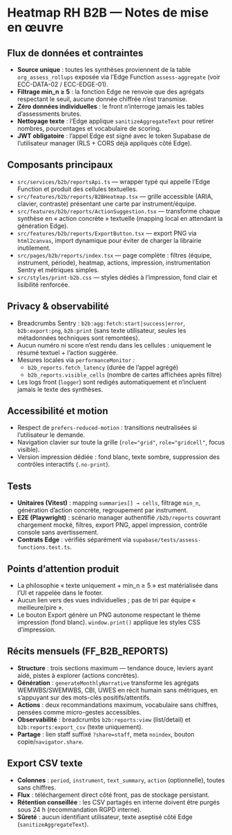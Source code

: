 # Heatmap RH B2B — Notes de mise en œuvre

## Flux de données et contraintes

- **Source unique** : toutes les synthèses proviennent de la table `org_assess_rollups` exposée via l’Edge Function `assess-aggregate` (voir ECC-DATA-02 / ECC-EDGE-01).
- **Filtrage min_n ≥ 5** : la fonction Edge ne renvoie que des agrégats respectant le seuil, aucune donnée chiffrée n’est transmise.
- **Zéro données individuelles** : le front n’interroge jamais les tables d’assessments brutes.
- **Nettoyage texte** : l’Edge applique `sanitizeAggregateText` pour retirer nombres, pourcentages et vocabulaire de scoring.
- **JWT obligatoire** : l’appel Edge est signé avec le token Supabase de l’utilisateur manager (RLS + CORS déjà appliqués côté Edge).

## Composants principaux

- `src/services/b2b/reportsApi.ts` — wrapper typé qui appelle l’Edge Function et produit des cellules textuelles.
- `src/features/b2b/reports/B2BHeatmap.tsx` — grille accessible (ARIA, clavier, contraste) présentant une carte par instrument/équipe.
- `src/features/b2b/reports/ActionSuggestion.tsx` — transforme chaque synthèse en « action concrète » textuelle (mapping local en attendant la génération Edge).
- `src/features/b2b/reports/ExportButton.tsx` — export PNG via `html2canvas`, import dynamique pour éviter de charger la librairie inutilement.
- `src/pages/b2b/reports/index.tsx` — page complète : filtres (équipe, instrument, période), heatmap, actions, impression, instrumentation Sentry et métriques simples.
- `src/styles/print-b2b.css` — styles dédiés à l’impression, fond clair et lisibilité renforcée.

## Privacy & observabilité

- Breadcrumbs Sentry : `b2b:agg:fetch:start|success|error`, `b2b:export:png`, `b2b:print` (sans texte utilisateur, seules les métadonnées techniques sont remontées).
- Aucun numéro ni score n’est rendu dans les cellules : uniquement le résumé textuel + l’action suggérée.
- Mesures locales via `performanceMonitor` :
  - `b2b_reports.fetch_latency` (durée de l’appel agrégé)
  - `b2b_reports.visible_cells` (nombre de cartes affichées après filtre)
- Les logs front (`logger`) sont redigés automatiquement et n’incluent jamais le texte des synthèses.

## Accessibilité et motion

- Respect de `prefers-reduced-motion` : transitions neutralisées si l’utilisateur le demande.
- Navigation clavier sur toute la grille (`role="grid"`, `role="gridcell"`, focus visible).
- Version impression dédiée : fond blanc, texte sombre, suppression des contrôles interactifs (`.no-print`).

## Tests

- **Unitaires (Vitest)** : mapping `summaries[] → cells`, filtrage `min_n`, génération d’action concrète, regroupement par instrument.
- **E2E (Playwright)** : scénario manager authentifié `/b2b/reports` couvrant chargement mocké, filtres, export PNG, appel impression, contrôle console sans avertissement.
- **Contrats Edge** : vérifiés séparément via `supabase/tests/assess-functions.test.ts`.

## Points d’attention produit

- La philosophie « texte uniquement + min_n ≥ 5 » est matérialisée dans l’UI et rappelée dans le footer.
- Aucun lien vers des vues individuelles ; pas de tri par équipe « meilleure/pire ».
- Le bouton Export génère un PNG autonome respectant le thème impression (fond blanc). `window.print()` applique les styles CSS d’impression.

## Récits mensuels (FF_B2B_REPORTS)

- **Structure** : trois sections maximum — tendance douce, leviers ayant aidé, pistes à explorer (actions concrètes).
- **Génération** : `generateMonthlyNarrative` transforme les agrégats WEMWBS/SWEMWBS, CBI, UWES en récit humain sans métriques, en s’appuyant sur des mots-clés positifs/attentifs.
- **Actions** : deux recommandations maximum, vocabulaire sans chiffres, pensées comme micro-gestes accessibles.
- **Observabilité** : breadcrumbs `b2b:reports:view` (list/detail) et `b2b:reports:export_csv` (texte uniquement).
- **Partage** : lien staff suffixé `?share=staff`, meta `noindex`, bouton copie/`navigator.share`.

## Export CSV texte

- **Colonnes** : `period`, `instrument`, `text_summary`, `action` (optionnelle), toutes sans chiffres.
- **Flux** : téléchargement direct côté front, pas de stockage persistant.
- **Rétention conseillée** : les CSV partagés en interne doivent être purgés sous 24 h (recommandation RGPD interne).
- **Sûreté** : aucun identifiant utilisateur, texte aseptisé côté Edge (`sanitizeAggregateText`).
